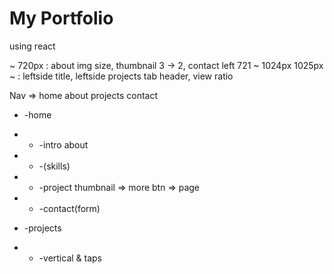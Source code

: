 # My Portfolio

using react

~ 720px : about img size, thumbnail 3 -> 2, contact left
721 ~ 1024px
1025px ~ : leftside title, leftside projects tab header, view ratio

Nav => home about projects contact

-   -home

-   -   -intro about
-   -   -(skills)
-   -   -project thumbnail => more btn => page
-   -   -contact(form)

-   -projects

-   -   -vertical & taps
